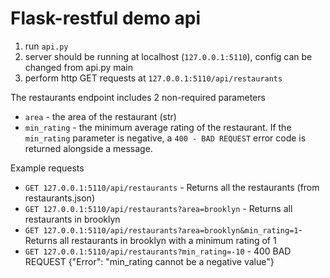 # Flask-restful demo api

1) run `api.py`
2) server should be running at localhost (`127.0.0.1:5110`), config can be changed from api.py main
3) perform http GET requests at `127.0.0.1:5110/api/restaurants`

The restaurants endpoint includes 2 non-required parameters

* `area` - the area of the restaurant (str)
* `min_rating` - the minimum average rating of the restaurant. If the `min_rating` parameter is negative,
 a `400 - BAD REQUEST` error code is returned alongside a message. 

Example requests

* `GET 127.0.0.1:5110/api/restaurants` - Returns all the restaurants (from restaurants.json)
* `GET 127.0.0.1:5110/api/restaurants?area=brooklyn` - Returns all restaurants in brooklyn
* `GET 127.0.0.1:5110/api/restaurants?area=brooklyn&min_rating=1`- Returns all restaurants in brooklyn with a
minimum rating of 1
* `GET 127.0.0.1:5110/api/restaurants?min_rating=-10` - 400 BAD REQUEST {"Error": "min_rating cannot be a negative value"}
